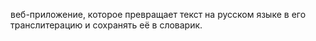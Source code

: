  веб-приложение, которое превращает текст на русском языке в его транслитерацию и сохранять её в словарик.
